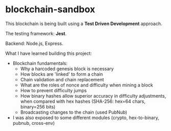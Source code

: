 # blockchain-sandbox

This blockchain is being built using a **Test Driven Development** approach.

The testing framework: **Jest**.

Backend: Node.js, Express.

What I have learned building this project:

- Blockchain fundamentals:
  - Why a harcoded genesis block is necessary
  - How blocks are 'linked' to form a chain
  - Chain validation and chain replacement
  - What are the roles of nonce and difficulty when mining a block
  - How to prevent difficulty jumps
  - How binary hashes allow superior accuracy in difficulty adjustments, when compared with hex hashes (SHA-256: hex=64 chars, binary=256 bits)
  - Broadcasting changes to the chain (used PubNub)
- I was also exposed to some different modules (crypto, hex-to-binary, pubnub, cross-env)
